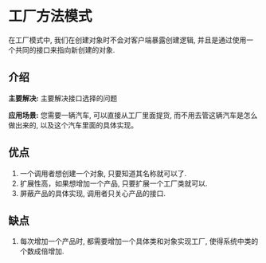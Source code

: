 # 工厂方法模式

在工厂模式中, 我们在创建对象时不会对客户端暴露创建逻辑, 并且是通过使用一个共同的接口来指向新创建的对象.

## 介绍

**主要解决:** 主要解决接口选择的问题

**应用场景:** 您需要一辆汽车, 可以直接从工厂里面提货, 而不用去管这辆汽车是怎么做出来的, 以及这个汽车里面的具体实现。

## 优点

1. 一个调用者想创建一个对象, 只要知道其名称就可以了. 
2. 扩展性高，如果想增加一个产品, 只要扩展一个工厂类就可以.
3. 屏蔽产品的具体实现, 调用者只关心产品的接口.

## 缺点

1. 每次增加一个产品时, 都需要增加一个具体类和对象实现工厂, 使得系统中类的个数成倍增加.